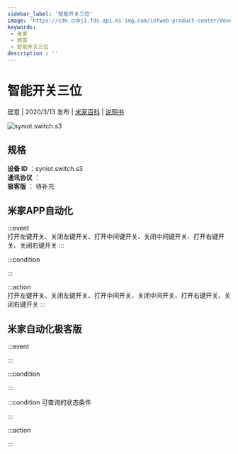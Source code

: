 ```yaml
---
sidebar_label: '智能开关三位'
image: 'https://cdn.cnbj1.fds.api.mi-img.com/iotweb-product-center/developer_1582350997582RfaVmsPC.png?GalaxyAccessKeyId=AKVGLQWBOVIRQ3XLEW&Expires=9223372036854775807&Signature=h/f3COo/dGDi00o1hVFCKi1Fh9s='
keywords: 
 - 米家
 - 居意
 - 智能开关三位
description : ''
---
```

# 智能开关三位

居意 | 2020/3/13 发布 | [米家百科](https://home.mi.com/webapp/content/baike/product/index.html?model=syniot.switch.s3) | [说明书](https://home.mi.com/views/introduction.html?model=syniot.switch.s3&region=cn)

![syniot.switch.s3](https://cdn.cnbj1.fds.api.mi-img.com/iotweb-product-center/developer_1582350997582RfaVmsPC.png?GalaxyAccessKeyId=AKVGLQWBOVIRQ3XLEW&Expires=9223372036854775807&Signature=h/f3COo/dGDi00o1hVFCKi1Fh9s=)

## 规格  
> 
**设备 ID** ：syniot.switch.s3  
**通讯协议** ：  
**极客版**  ： 待补充 


## 米家APP自动化  

:::event  
打开左键开关、关闭左键开关、打开中间键开关、关闭中间键开关、打开右键开关、关闭右键开关
:::

:::condition  

:::

:::action   
打开左键开关、关闭左键开关、打开中间开关、关闭中间开关、打开右键开关、关闭右键开关
:::

## 米家自动化极客版  

:::event  

:::

:::condition  

:::

:::condition 可查询的状态条件  

:::

:::action  

:::

        
